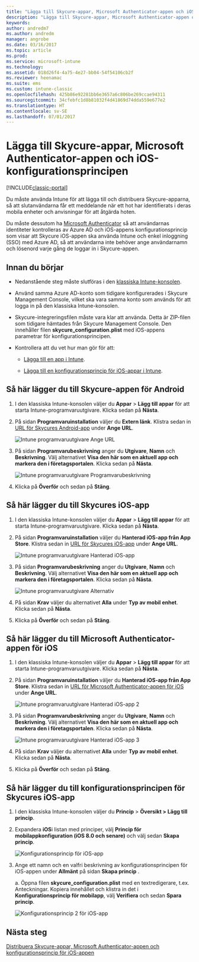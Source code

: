 ```yaml
---
title: "Lägga till Skycure-appar, Microsoft Authenticator-appen och iOS-konfigurationsprincipen"
description: "Lägga till Skycure-appar, Microsoft Authenticator-appen och iOS-konfigurationsprincipen i den klassiska Intune-konsolen."
keywords: 
author: andredm7
ms.author: andredm
manager: angrobe
ms.date: 03/16/2017
ms.topic: article
ms.prod: 
ms.service: microsoft-intune
ms.technology: 
ms.assetid: 018d26f4-4a75-4e27-bb04-54f54106cb2f
ms.reviewer: heenamac
ms.suite: ems
ms.custom: intune-classic
ms.openlocfilehash: 425b86e92281bb6e3657a6c806be269ccae94311
ms.sourcegitcommit: 34cfebfc1d8b81032f4d41869d74dda559e677e2
ms.translationtype: HT
ms.contentlocale: sv-SE
ms.lasthandoff: 07/01/2017
---
```

# <a name="add-skycure-apps-microsoft-authenticator-app-and-ios-configuration-policy"></a>Lägga till Skycure-appar, Microsoft Authenticator-appen och iOS-konfigurationsprincipen

[!INCLUDE[classic-portal](../includes/classic-portal.md)]

Du måste använda Intune för att lägga till och distribuera Skycure-apparna, så att slutanvändarna får ett meddelande när ett hot har identifierats i deras mobila enheter och anvisningar för att åtgärda hoten.

Du måste dessutom ha [Microsoft Authenticator](https://docs.microsoft.com/azure/multi-factor-authentication/end-user/microsoft-authenticator-app-how-to) så att användarnas identiteter kontrolleras av Azure AD och iOS-appens konfigurationsprincip som visar att Skycure iOS-appen ska använda Intune och enkel inloggning (SSO) med Azure AD, så att användarna inte behöver ange användarnamn och lösenord varje gång de loggar in i Skycure-appen.

## <a name="before-you-begin"></a>Innan du börjar

-   Nedanstående steg måste slutföras i den [klassiska Intune-konsolen](https://manage.microsoft.com/).

-   Använd samma Azure AD-konto som tidigare konfigurerades i Skycure Management Console, vilket ska vara samma konto som används för att logga in på den klassiska Intune-konsolen.

-   Skycure-integreringsfilen måste vara klar att använda. Detta är ZIP-filen som tidigare hämtades från Skycure Management Console. Den innehåller filen **skycure\_configuration.plist** med iOS-appens parametrar för konfigurationsprincipen.

-   Kontrollera att du vet hur man gör för att:

    -   [Lägga till en app i Intune](/intune-classic/deploy-use/add-apps).

    -   [Lägga till en konfigurationsprincip för iOS-appar i Intune](/intune-classic/deploy-use/configure-ios-apps-with-mobile-app-configuration-policies-in-microsoft-intune).

## <a name="to-add-the-skycure-app-for-android"></a>Så här lägger du till Skycure-appen för Android

1.  I den klassiska Intune-konsolen väljer du **Appar** &gt; **Lägg till appar** för att starta Intune-programvaruutgivare. Klicka sedan på **Nästa**.

2.  På sidan **Programvaruinstallation** väljer du **Extern länk**. Klistra sedan in [URL för Skycures Android-app](https://play.google.com/store/apps/details?id=com.skycure.skycure) under **Ange URL**.

    ![Intune programvaruutgivare Ange URL](../media/mtp/skycure-add-apps-1.png)

3.  På sidan **Programvarubeskrivning** anger du **Utgivare**, **Namn** och **Beskrivning**. Välj alternativet **Visa den här som en aktuell app och markera den i företagsportalen**. Klicka sedan på **Nästa**.

    ![Intune programvaruutgivare Programvarubeskrivning](../media/mtp/skycure-add-apps-2.png)

4.  Klicka på **Överför** och sedan på **Stäng**.

## <a name="to-add-the-skycure-app-for-ios"></a>Så här lägger du till Skycures iOS-app

1.  I den klassiska Intune-konsolen väljer du **Appar** &gt; **Lägg till appar** för att starta Intune-programvaruutgivare. Klicka sedan på **Nästa**.

2.  På sidan **Programvaruinstallation** väljer du **Hanterad iOS-app från App Store**. Klistra sedan in [URL för Skycures iOS-app](https://itunes.apple.com/us/app/skycure/id695620821?mt=8) under **Ange URL**.

    ![Intune programvaruutgivare Hanterad iOS-app](../media/mtp/skycure-add-apps-3.png)

3.  På sidan **Programvarubeskrivning** anger du **Utgivare**, **Namn** och **Beskrivning**. Välj alternativet **Visa den här som en aktuell app och markera den i företagsportalen**. Klicka sedan på **Nästa**.

    ![Intune programvaruutgivare Alternativ](../media/mtp/skycure-add-apps-4.png)

4.  På sidan **Krav** väljer du alternativet **Alla** under **Typ av mobil enhet**. Klicka sedan på **Nästa**.

5.  Klicka på **Överför** och sedan på **Stäng**.

## <a name="to-add-the-microsoft-authenticator-app-for-ios"></a>Så här lägger du till Microsoft Authenticator-appen för iOS

1.  I den klassiska Intune-konsolen väljer du **Appar** &gt; **Lägg till appar** för att starta Intune-programvaruutgivare. Klicka sedan på **Nästa**.

2.  På sidan **Programvaruinstallation** väljer du **Hanterad iOS-app från App Store**. Klistra sedan in [URL för Microsoft Authenticator-appen för iOS](https://itunes.apple.com/us/app/microsoft-authenticator/id983156458?mt=8) under **Ange URL**.

    ![Intune programvaruutgivare Hanterad iOS-app 2](../media/mtp/skycure-add-apps-5.png)

3.  På sidan **Programvarubeskrivning** anger du **Utgivare**, **Namn** och **Beskrivning**. Välj alternativet **Visa den här som en aktuell app och markera den i företagsportalen**. Klicka sedan på **Nästa**.

    ![Intune programvaruutgivare Hanterad iOS-app 3](../media/mtp/skycure-add-apps-6.png)

4.  På sidan **Krav** väljer du alternativet **Alla** under **Typ av mobil enhet**. Klicka sedan på **Nästa**.

5.  Klicka på **Överför** och sedan på **Stäng**.

## <a name="to-add-the-skycure-ios-app-configuration-policy"></a>Så här lägger du till konfigurationsprincipen för Skycures iOS-app

1.  I den klassiska Intune-konsolen väljer du **Princip** &gt; **Översikt &gt; Lägg till princip**.

2.  Expandera **iOS**i listan med principer, välj **Princip för mobilappkonfiguration (iOS 8.0 och senare)** och välj sedan **Skapa princip**.

    ![Konfigurationsprincip för iOS-app](../media/mtp/skycure-add-apps-7.png)

3.  Ange ett namn och en valfri beskrivning av konfigurationsprincipen för iOS-appen under **Allmänt** på sidan **Skapa princip** .

    a.  Öppna filen **skycure\_configuration.plist** med en textredigerare, t.ex. Anteckningar. Kopiera innehållet och klistra in det i **Konfigurationsprincip för mobilapp**, välj **Verifiera** och sedan **Spara princip**.

       ![Konfigurationsprincip 2 för iOS-app](../media/mtp/skycure-add-apps-8.png)

## <a name="next-steps"></a>Nästa steg

[Distribuera Skycure-appar, Microsoft Authenticator-appen och konfigurationsprincip för iOS-appen](/intune-classic/deploy-use/deploy-skycure-apps-microsoft-authenticator-app-and-ios-app-configuration-policy)
